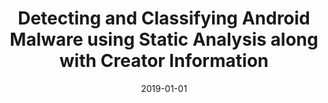 ---
title: "Detecting and Classifying Android Malware using Static Analysis along with Creator Information"
collection: publications
permalink: /publication/2019-01-01-Detecting-and-Classifying-Android-Malware-using-Static-Analysis-along-with-Creator-Information
date: 2019-01-01
venue: 'CoRR'
paperurl: 'http://arxiv.org/abs/1903.01618'
citation: ' Hyun{-}Jae Kang,  Jae{-}wook Jang,  David Mohaisen,  Huy Kim, &quot;Detecting and Classifying Android Malware using Static Analysis along with Creator Information.&quot; CoRR, 2019.'
---